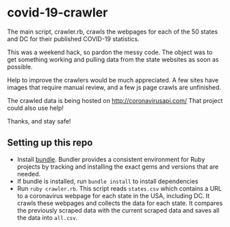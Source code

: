 # covid-19-crawler

The main script, crawler.rb, crawls the webpages for each of the 50 states
and DC for their published COVID-19 statistics.

This was a weekend hack, so pardon the messy code. The object was to get
something working and pulling data from the state websites as soon as possible.

Help to improve the crawlers would be much appreciated. A few sites have images
that require manual review, and a few js page crawls are unfinished.

The crawled data is being hosted on http://coronavirusapi.com/
That project could also use help!

Thanks, and stay safe!

## Setting up this repo

- Install [bundle](https://bundler.io/). Bundler provides a consistent environment for Ruby projects by tracking and installing the exact gems and versions that are needed.
- If bundle is installed, run `bundle install` to install dependencies
- Run `ruby crawler.rb`. This script reads `states.csv` which contains a URL to a coronavirus webpage for each state in the USA, including DC. It crawls these webpages and collects the data for each state. It compares the previously scraped data with the current scraped data and saves all the data into `all.csv`.
